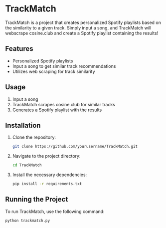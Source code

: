 # TrackMatch

TrackMatch is a project that creates personalized Spotify playlists based on the similarity to a given track. Simply input a song, and TrackMatch will webscrape cosine.club and create a Spotify playlist containing the results!

## Features

- Personalized Spotify playlists
- Input a song to get similar track recommendations
- Utilizes web scraping for track similarity

## Usage

1. Input a song
2. TrackMatch scrapes cosine.club for similar tracks
3. Generates a Spotify playlist with the results

## Installation

1. Clone the repository:
    ```bash
    git clone https://github.com/yourusername/TrackMatch.git
    ```
2. Navigate to the project directory:
    ```bash
    cd TrackMatch
    ```
3. Install the necessary dependencies:
    ```bash
    pip install -r requirements.txt
    ```

## Running the Project

To run TrackMatch, use the following command:
```bash
python trackmatch.py
